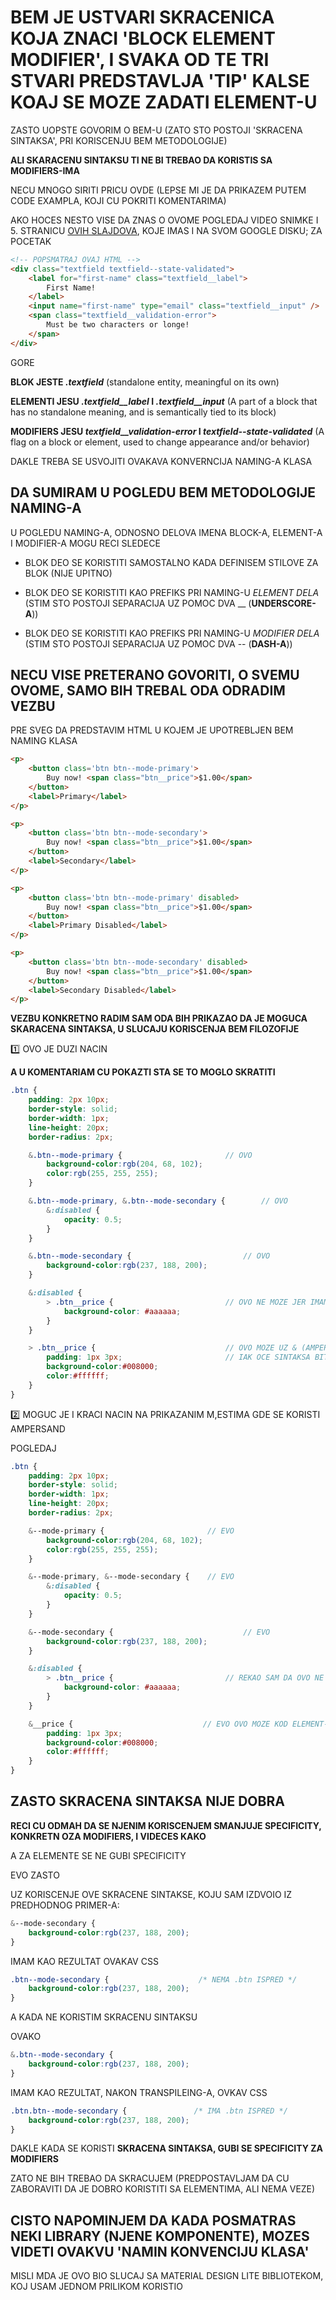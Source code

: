 # BEM JE USTVARI SKRACENICA KOJA ZNACI 'BLOCK ELEMENT MODIFIER', I SVAKA OD TE TRI STVARI PREDSTAVLJA 'TIP' KALSE KOAJ SE MOZE ZADATI ELEMENT-U

ZASTO UOPSTE GOVORIM O BEM-U (ZATO STO POSTOJI 'SKRACENA SINTAKSA', PRI KORISCENJU BEM METODOLOGIJE)

**ALI SKARACENU SINTAKSU TI NE BI TREBAO DA KORISTIS SA MODIFIERS-IMA**

NECU MNOGO SIRITI PRICU OVDE (LEPSE MI JE DA PRIKAZEM PUTEM CODE EXAMPLA, KOJI CU POKRITI KOMENTARIMA)

AKO HOCES NESTO VISE DA ZNAS O OVOME POGLEDAJ VIDEO SNIMKE I 5. STRANICU [OVIH SLAJDOVA](https://drive.google.com/file/d/0B7LIdu29tPZRVmJVeXpvOHhaUW8/view), KOJE IMAS I NA SVOM GOOGLE DISKU; ZA POCETAK

```html
<!-- POPSMATRAJ OVAJ HTML -->
<div class="textfield textfield--state-validated">
    <label for="first-name" class="textfield__label">
        First Name!
    </label>
    <input name="first-name" type="email" class="textfield__input" />
    <span class="textfield__validation-error">
        Must be two characters or longe!
    </span>
</div>

```

GORE

**BLOK JESTE *.textfield*** (standalone entity, meaningful on its own)

**ELEMENTI JESU *.textfield__label* I *.textfield__input*** (A part of a block that has no standalone meaning, and
is semantically tied to its block)

**MODIFIERS JESU *textfield__validation-error* I *textfield--state-validated***   (A flag on a block or element, used to change
appearance and/or behavior)

DAKLE TREBA SE USVOJITI OVAKAVA KONVERNCIJA NAMING-A KLASA

## DA SUMIRAM U POGLEDU BEM METODOLOGIJE NAMING-A

U POGLEDU NAMING-A, ODNOSNO DELOVA IMENA BLOCK-A, ELEMENT-A I MODIFIER-A MOGU RECI SLEDECE

- BLOK DEO SE KORISTITI SAMOSTALNO KADA DEFINISEM STILOVE ZA BLOK (NIJE UPITNO)

- BLOK DEO SE KORISTITI KAO PREFIKS PRI NAMING-U *ELEMENT DELA* (STIM STO POSTOJI SEPARACIJA UZ POMOC DVA __ (**UNDERSCORE-A**))

- BLOK DEO SE KORISTITI KAO PREFIKS PRI NAMING-U *MODIFIER DELA* (STIM STO POSTOJI SEPARACIJA UZ POMOC DVA -- (**DASH-A**))

## NECU VISE PRETERANO GOVORITI, O SVEMU OVOME, SAMO BIH TREBAL ODA ODRADIM VEZBU

PRE SVEG DA PREDSTAVIM HTML U KOJEM JE UPOTREBLJEN BEM NAMING KLASA

```html
<p>
    <button class='btn btn--mode-primary'>
        Buy now! <span class="btn__price">$1.00</span>
    </button>
    <label>Primary</label>
</p>

<p>
    <button class='btn btn--mode-secondary'>
        Buy now! <span class="btn__price">$1.00</span>
    </button>
    <label>Secondary</label>
</p>

<p>
    <button class='btn btn--mode-primary' disabled>
        Buy now! <span class="btn__price">$1.00</span>
    </button>
    <label>Primary Disabled</label>
</p>

<p>
    <button class='btn btn--mode-secondary' disabled>
        Buy now! <span class="btn__price">$1.00</span>
    </button>
    <label>Secondary Disabled</label>
</p>
```

**VEZBU KONKRETNO RADIM SAM ODA BIH PRIKAZAO DA JE MOGUCA SKARACENA SINTAKSA, U SLUCAJU KORISCENJA BEM FILOZOFIJE**

:one: OVO JE DUZI NACIN

**A U KOMENTARIAM CU POKAZTI STA SE TO MOGLO SKRATITI**

```scss
.btn {
    padding: 2px 10px;
    border-style: solid;
    border-width: 1px;
    line-height: 20px;
    border-radius: 2px;

    &.btn--mode-primary {                       // OVO
        background-color:rgb(204, 68, 102);
        color:rgb(255, 255, 255);
    }

    &.btn--mode-primary, &.btn--mode-secondary {        // OVO
        &:disabled {
            opacity: 0.5;
        }
    }

    &.btn--mode-secondary {                         // OVO
        background-color:rgb(237, 188, 200);
    }

    &:disabled {
        > .btn__price {                         // OVO NE MOZE JER IMAM NESTING U :disabled-U
            background-color: #aaaaaa;
        }
    }

    > .btn__price {                             // OVO MOZE UZ & (AMPERSANDOM)
        padding: 1px 3px;                       // IAK OCE SINTAKSA BITI ZBUNJUJUCA
        background-color:#008000;
        color:#ffffff;
    }
}
```

:two: MOGUC JE I KRACI NACIN NA PRIKAZANIM M,ESTIMA GDE SE KORISTI AMPERSAND

POGLEDAJ

```scss
.btn {
    padding: 2px 10px;
    border-style: solid;
    border-width: 1px;
    line-height: 20px;
    border-radius: 2px;

    &--mode-primary {                       // EVO
        background-color:rgb(204, 68, 102);
        color:rgb(255, 255, 255);
    }

    &--mode-primary, &--mode-secondary {    // EVO
        &:disabled {
            opacity: 0.5;
        }
    }

    &--mode-secondary {                             // EVO
        background-color:rgb(237, 188, 200);
    }

    &:disabled {
        > .btn__price {                         // REKAO SAM DA OVO NE MOZE
            background-color: #aaaaaa;
        }
    }

    &__price {                             // EVO OVO MOZE KOD ELEMENT-A
        padding: 1px 3px;
        background-color:#008000;
        color:#ffffff;
    }
}
```

## ZASTO SKRACENA SINTAKSA NIJE DOBRA

**RECI CU ODMAH DA SE NJENIM KORISCENJEM SMANJUJE SPECIFICITY, KONKRETN OZA MODIFIERS, I VIDECES KAKO**

A ZA ELEMENTE SE NE GUBI SPECIFICITY

EVO ZASTO

UZ KORISCENJE OVE SKRACENE SINTAKSE, KOJU SAM IZDVOIO IZ PREDHODNOG PRIMER-A:

```scss
&--mode-secondary {
    background-color:rgb(237, 188, 200);
}
```

IMAM KAO REZULTAT OVAKAV CSS

```css
.btn--mode-secondary {                    /* NEMA .btn ISPRED */
    background-color:rgb(237, 188, 200);
}
```

A KADA NE KORISTIM SKRACENU SINTAKSU

OVAKO

```scss
&.btn--mode-secondary {
    background-color:rgb(237, 188, 200);
}

```

IMAM KAO REZULTAT, NAKON TRANSPILEING-A, OVKAV CSS

```css
.btn.btn--mode-secondary {               /* IMA .btn ISPRED */
    background-color:rgb(237, 188, 200);
}
```

DAKLE KADA SE KORISTI **SKRACENA SINTAKSA, GUBI SE SPECIFICITY ZA MODIFIERS**

ZATO NE BIH TREBAO DA SKRACUJEM (PREDPOSTAVLJAM DA CU ZABORAVITI DA JE DOBRO KORISTITI SA ELEMENTIMA, ALI NEMA VEZE)

## CISTO NAPOMINJEM DA KADA POSMATRAS NEKI LIBRARY (NJENE KOMPONENTE), MOZES VIDETI OVAKVU 'NAMIN KONVENCIJU KLASA'

MISLI MDA JE OVO BIO SLUCAJ SA MATERIAL DESIGN LITE BIBLIOTEKOM, KOJ USAM JEDNOM PRILIKOM KORISTIO

